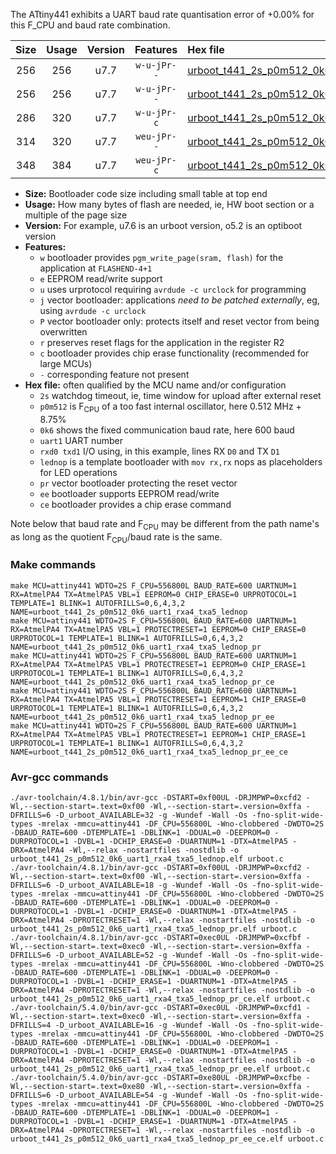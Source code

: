 The ATtiny441 exhibits a UART baud rate quantisation error of +0.00% for this F_CPU and baud rate combination.

|Size|Usage|Version|Features|Hex file|
|:-:|:-:|:-:|:-:|:--|
|256|256|u7.7|`w-u-jPr--`|[urboot_t441_2s_p0m512_0k6_uart1_rxa4_txa5_lednop.hex](https://raw.githubusercontent.com/stefanrueger/urboot.hex/main/mcus/attiny441/watchdog_2_s/internal_oscillator_p%2B8.75%25/%2B0m512000_hz/%2B%2B%2B0k6_baud/uart1_rxa4_txa5/lednop/urboot_t441_2s_p0m512_0k6_uart1_rxa4_txa5_lednop.hex)|
|256|256|u7.7|`w-u-jPr--`|[urboot_t441_2s_p0m512_0k6_uart1_rxa4_txa5_lednop_pr.hex](https://raw.githubusercontent.com/stefanrueger/urboot.hex/main/mcus/attiny441/watchdog_2_s/internal_oscillator_p%2B8.75%25/%2B0m512000_hz/%2B%2B%2B0k6_baud/uart1_rxa4_txa5/lednop/urboot_t441_2s_p0m512_0k6_uart1_rxa4_txa5_lednop_pr.hex)|
|286|320|u7.7|`w-u-jPr-c`|[urboot_t441_2s_p0m512_0k6_uart1_rxa4_txa5_lednop_pr_ce.hex](https://raw.githubusercontent.com/stefanrueger/urboot.hex/main/mcus/attiny441/watchdog_2_s/internal_oscillator_p%2B8.75%25/%2B0m512000_hz/%2B%2B%2B0k6_baud/uart1_rxa4_txa5/lednop/urboot_t441_2s_p0m512_0k6_uart1_rxa4_txa5_lednop_pr_ce.hex)|
|314|320|u7.7|`weu-jPr--`|[urboot_t441_2s_p0m512_0k6_uart1_rxa4_txa5_lednop_pr_ee.hex](https://raw.githubusercontent.com/stefanrueger/urboot.hex/main/mcus/attiny441/watchdog_2_s/internal_oscillator_p%2B8.75%25/%2B0m512000_hz/%2B%2B%2B0k6_baud/uart1_rxa4_txa5/lednop/urboot_t441_2s_p0m512_0k6_uart1_rxa4_txa5_lednop_pr_ee.hex)|
|348|384|u7.7|`weu-jPr-c`|[urboot_t441_2s_p0m512_0k6_uart1_rxa4_txa5_lednop_pr_ee_ce.hex](https://raw.githubusercontent.com/stefanrueger/urboot.hex/main/mcus/attiny441/watchdog_2_s/internal_oscillator_p%2B8.75%25/%2B0m512000_hz/%2B%2B%2B0k6_baud/uart1_rxa4_txa5/lednop/urboot_t441_2s_p0m512_0k6_uart1_rxa4_txa5_lednop_pr_ee_ce.hex)|

- **Size:** Bootloader code size including small table at top end
- **Usage:** How many bytes of flash are needed, ie, HW boot section or a multiple of the page size
- **Version:** For example, u7.6 is an urboot version, o5.2 is an optiboot version
- **Features:**
  + `w` bootloader provides `pgm_write_page(sram, flash)` for the application at `FLASHEND-4+1`
  + `e` EEPROM read/write support
  + `u` uses urprotocol requiring `avrdude -c urclock` for programming
  + `j` vector bootloader: applications *need to be patched externally*, eg, using `avrdude -c urclock`
  + `P` vector bootloader only: protects itself and reset vector from being overwritten
  + `r` preserves reset flags for the application in the register R2
  + `c` bootloader provides chip erase functionality (recommended for large MCUs)
  + `-` corresponding feature not present
- **Hex file:** often qualified by the MCU name and/or configuration
  + `2s` watchdog timeout, ie, time window for upload after external reset
  + `p0m512` is F<sub>CPU</sub> of a too fast internal oscillator, here 0.512 MHz + 8.75%
  + `0k6` shows the fixed communication baud rate, here 600 baud
  + `uart1` UART number
  + `rxd0 txd1` I/O using, in this example, lines RX `D0` and TX `D1`
  + `lednop` is a template bootloader with `mov rx,rx` nops as placeholders for LED operations
  + `pr` vector bootloader protecting the reset vector
  + `ee` bootloader supports EEPROM read/write
  + `ce` bootloader provides a chip erase command


Note below that baud rate and F<sub>CPU</sub> may be different from the path name's as long as the quotient F<sub>CPU</sub>/baud rate is the same.

### Make commands
```
make MCU=attiny441 WDTO=2S F_CPU=556800L BAUD_RATE=600 UARTNUM=1 RX=AtmelPA4 TX=AtmelPA5 VBL=1 EEPROM=0 CHIP_ERASE=0 URPROTOCOL=1 TEMPLATE=1 BLINK=1 AUTOFRILLS=0,6,4,3,2 NAME=urboot_t441_2s_p0m512_0k6_uart1_rxa4_txa5_lednop
make MCU=attiny441 WDTO=2S F_CPU=556800L BAUD_RATE=600 UARTNUM=1 RX=AtmelPA4 TX=AtmelPA5 VBL=1 PROTECTRESET=1 EEPROM=0 CHIP_ERASE=0 URPROTOCOL=1 TEMPLATE=1 BLINK=1 AUTOFRILLS=0,6,4,3,2 NAME=urboot_t441_2s_p0m512_0k6_uart1_rxa4_txa5_lednop_pr
make MCU=attiny441 WDTO=2S F_CPU=556800L BAUD_RATE=600 UARTNUM=1 RX=AtmelPA4 TX=AtmelPA5 VBL=1 PROTECTRESET=1 EEPROM=0 CHIP_ERASE=1 URPROTOCOL=1 TEMPLATE=1 BLINK=1 AUTOFRILLS=0,6,4,3,2 NAME=urboot_t441_2s_p0m512_0k6_uart1_rxa4_txa5_lednop_pr_ce
make MCU=attiny441 WDTO=2S F_CPU=556800L BAUD_RATE=600 UARTNUM=1 RX=AtmelPA4 TX=AtmelPA5 VBL=1 PROTECTRESET=1 EEPROM=1 CHIP_ERASE=0 URPROTOCOL=1 TEMPLATE=1 BLINK=1 AUTOFRILLS=0,6,4,3,2 NAME=urboot_t441_2s_p0m512_0k6_uart1_rxa4_txa5_lednop_pr_ee
make MCU=attiny441 WDTO=2S F_CPU=556800L BAUD_RATE=600 UARTNUM=1 RX=AtmelPA4 TX=AtmelPA5 VBL=1 PROTECTRESET=1 EEPROM=1 CHIP_ERASE=1 URPROTOCOL=1 TEMPLATE=1 BLINK=1 AUTOFRILLS=0,6,4,3,2 NAME=urboot_t441_2s_p0m512_0k6_uart1_rxa4_txa5_lednop_pr_ee_ce
```

### Avr-gcc commands
```
./avr-toolchain/4.8.1/bin/avr-gcc -DSTART=0xf00UL -DRJMPWP=0xcfd2 -Wl,--section-start=.text=0xf00 -Wl,--section-start=.version=0xffa -DFRILLS=6 -D_urboot_AVAILABLE=32 -g -Wundef -Wall -Os -fno-split-wide-types -mrelax -mmcu=attiny441 -DF_CPU=556800L -Wno-clobbered -DWDTO=2S -DBAUD_RATE=600 -DTEMPLATE=1 -DBLINK=1 -DDUAL=0 -DEEPROM=0 -DURPROTOCOL=1 -DVBL=1 -DCHIP_ERASE=0 -DUARTNUM=1 -DTX=AtmelPA5 -DRX=AtmelPA4 -Wl,--relax -nostartfiles -nostdlib -o urboot_t441_2s_p0m512_0k6_uart1_rxa4_txa5_lednop.elf urboot.c
./avr-toolchain/4.8.1/bin/avr-gcc -DSTART=0xf00UL -DRJMPWP=0xcfd2 -Wl,--section-start=.text=0xf00 -Wl,--section-start=.version=0xffa -DFRILLS=6 -D_urboot_AVAILABLE=18 -g -Wundef -Wall -Os -fno-split-wide-types -mrelax -mmcu=attiny441 -DF_CPU=556800L -Wno-clobbered -DWDTO=2S -DBAUD_RATE=600 -DTEMPLATE=1 -DBLINK=1 -DDUAL=0 -DEEPROM=0 -DURPROTOCOL=1 -DVBL=1 -DCHIP_ERASE=0 -DUARTNUM=1 -DTX=AtmelPA5 -DRX=AtmelPA4 -DPROTECTRESET=1 -Wl,--relax -nostartfiles -nostdlib -o urboot_t441_2s_p0m512_0k6_uart1_rxa4_txa5_lednop_pr.elf urboot.c
./avr-toolchain/4.8.1/bin/avr-gcc -DSTART=0xec0UL -DRJMPWP=0xcfbf -Wl,--section-start=.text=0xec0 -Wl,--section-start=.version=0xffa -DFRILLS=6 -D_urboot_AVAILABLE=52 -g -Wundef -Wall -Os -fno-split-wide-types -mrelax -mmcu=attiny441 -DF_CPU=556800L -Wno-clobbered -DWDTO=2S -DBAUD_RATE=600 -DTEMPLATE=1 -DBLINK=1 -DDUAL=0 -DEEPROM=0 -DURPROTOCOL=1 -DVBL=1 -DCHIP_ERASE=1 -DUARTNUM=1 -DTX=AtmelPA5 -DRX=AtmelPA4 -DPROTECTRESET=1 -Wl,--relax -nostartfiles -nostdlib -o urboot_t441_2s_p0m512_0k6_uart1_rxa4_txa5_lednop_pr_ce.elf urboot.c
./avr-toolchain/5.4.0/bin/avr-gcc -DSTART=0xec0UL -DRJMPWP=0xcfd1 -Wl,--section-start=.text=0xec0 -Wl,--section-start=.version=0xffa -DFRILLS=4 -D_urboot_AVAILABLE=16 -g -Wundef -Wall -Os -fno-split-wide-types -mrelax -mmcu=attiny441 -DF_CPU=556800L -Wno-clobbered -DWDTO=2S -DBAUD_RATE=600 -DTEMPLATE=1 -DBLINK=1 -DDUAL=0 -DEEPROM=1 -DURPROTOCOL=1 -DVBL=1 -DCHIP_ERASE=0 -DUARTNUM=1 -DTX=AtmelPA5 -DRX=AtmelPA4 -DPROTECTRESET=1 -Wl,--relax -nostartfiles -nostdlib -o urboot_t441_2s_p0m512_0k6_uart1_rxa4_txa5_lednop_pr_ee.elf urboot.c
./avr-toolchain/5.4.0/bin/avr-gcc -DSTART=0xe80UL -DRJMPWP=0xcfbe -Wl,--section-start=.text=0xe80 -Wl,--section-start=.version=0xffa -DFRILLS=6 -D_urboot_AVAILABLE=54 -g -Wundef -Wall -Os -fno-split-wide-types -mrelax -mmcu=attiny441 -DF_CPU=556800L -Wno-clobbered -DWDTO=2S -DBAUD_RATE=600 -DTEMPLATE=1 -DBLINK=1 -DDUAL=0 -DEEPROM=1 -DURPROTOCOL=1 -DVBL=1 -DCHIP_ERASE=1 -DUARTNUM=1 -DTX=AtmelPA5 -DRX=AtmelPA4 -DPROTECTRESET=1 -Wl,--relax -nostartfiles -nostdlib -o urboot_t441_2s_p0m512_0k6_uart1_rxa4_txa5_lednop_pr_ee_ce.elf urboot.c
```


